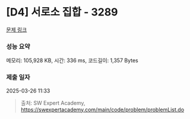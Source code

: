 # [D4] 서로소 집합 - 3289 

[문제 링크](https://swexpertacademy.com/main/code/problem/problemDetail.do?contestProbId=AWBJKA6qr2oDFAWr) 

### 성능 요약

메모리: 105,928 KB, 시간: 336 ms, 코드길이: 1,357 Bytes

### 제출 일자

2025-03-26 11:33



> 출처: SW Expert Academy, https://swexpertacademy.com/main/code/problem/problemList.do